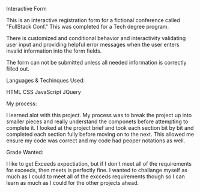 Interactive Form

This is an interactive registration form for a fictional conference called "FullStack Conf." This was completed for a Tech degree program.

There is customized and conditional behavior and interactivity
validating user input and providing helpful error messages when the user enters invalid information into the form fields.

The form can not be submitted unless all needed information is correctly filled out.

Languages & Techinques Used:

HTML
CSS
JavaScript
JQuery

My process:

I learned alot with this project. My process was to break the project up into smaller pieces and really understand the componets before attempting to complete it. I looked at the project brief and took each section bit by bit and completed each section fully before moving on to the next. This allowed me ensure my code was correct and my code had peoper notations as well.

Grade Wanted:

I like to get Exceeds expectiation, but if I don't meet all of the requirements for exceeds, then meets is perfectly fine. I wanted to challange myself as much as I could to meet all of the excceds requirements though so I can learn as much as I could for the other projects ahead.
